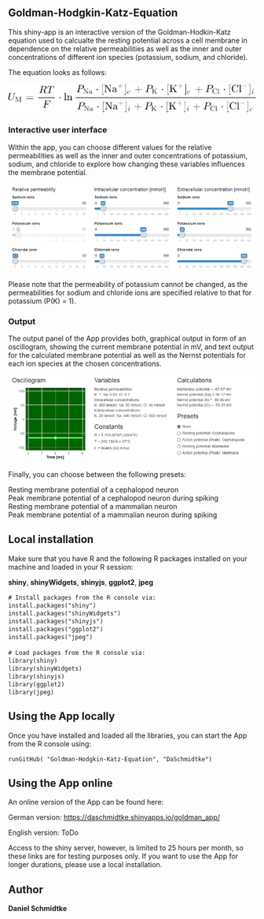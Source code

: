 ## Goldman-Hodgkin-Katz-Equation

This shiny-app is an interactive version of the Goldman-Hodkin-Katz equation used to calcualte the resting potential across a cell membrane in dependence on the relative permeabilities as well as the inner and outer concentrations of different ion species (potassium, sodium, and chloride).

The equation looks as follows:


![Equation](/www/Equation.jpg)

### Interactive user interface
Within the app, you can choose different values for the relative permeabilities as well as the inner and outer concentrations of potassium, sodium, and chloride to explore how changing these variables influences the membrane potential.


![Sliders](/www/Slider.jpg)

Please note that the permeability of potassium cannot be changed, as the permeabilities for sodium and chloride ions are specified relative to that for potassium (P(K) = 1).

### Output
The output panel of the App provides both, graphical output in form of an oscillogram, showing the current membrane potential in mV, and text output for the calculated membrane potential as well as the Nernst potentials for each ion species at the chosen concentrations.

![Output](/www/Output.jpg)

Finally, you can choose between the following presets:

Resting membrane potential of a cephalopod neuron\
Peak membrane potential of a cephalopod neuron during spiking\
Resting membrane potential of a mammalian neuron\
Peak membrane potential of a mammalian neuron during spiking


## Local installation

Make sure that you have R and the following R packages installed on your machine and loaded in your R session:

**shiny**, **shinyWidgets**, **shinyjs**, **ggplot2**, **jpeg**

    # Install packages from the R console via:
    install.packages("shiny")
    install.packages("shinyWidgets")
    install.packages("shinyjs")
    install.packages("ggplot2")
    install.packages("jpeg")
    
    # Load packages from the R console via:
    library(shiny)
    library(shinyWidgets)
    library(shinyjs)
    library(ggplot2)
    library(jpeg)
    
## Using the App locally

Once you have installed and loaded all the libraries, you can start the App from the R console using:

    runGitHub( "Goldman-Hodgkin-Katz-Equation", "DaSchmidtke")
    
## Using the App online

An online version of the App can be found here:

German version:
https://daschmidtke.shinyapps.io/goldman_app/

English version:
ToDo

Access to the shiny server, however, is limited to 25 hours per month, so these links are for testing purposes only. If you want to use the App for longer durations, please use a local installation.

## Author

**Daniel Schmidtke**

